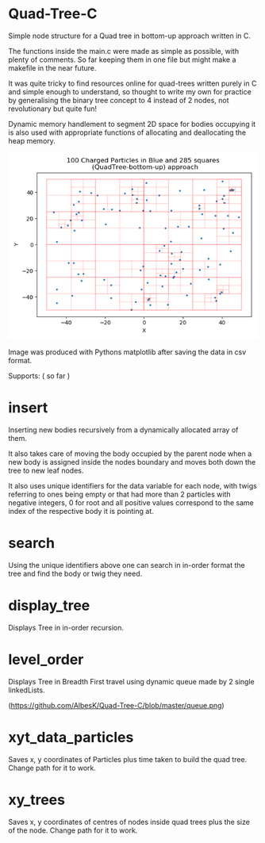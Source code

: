 # Quad-Tree-C
Simple node structure for a Quad tree in bottom-up approach written in C. 

The functions inside the main.c were made as simple as possible, with plenty of comments. So far keeping them in one file but might make a makefile in the near future. 

It was quite tricky to find resources online for quad-trees written purely in C and simple enough to understand, so thought to write my own for practice by generalising the binary tree concept to 4 instead of 2 nodes, not revolutionary but quite fun!

Dynamic memory handlement to segment 2D space for bodies occupying it is also used with appropriate functions of allocating and deallocating the heap memory.

![alt text](https://github.com/AlbesK/Quad-Tree-C/blob/master/100_particles_bottomup_Quad_Tree.png)

Image was produced with Pythons matplotlib after saving the data in csv format.

Supports: ( so far )

# insert
Inserting new bodies recursively from a dynamically allocated array of them. 

It also takes care of moving the body occupied by the parent node when a new body is assigned inside the nodes boundary and moves both down the tree to new leaf nodes.

It also uses unique identifiers for the data variable for each node, with twigs referring to ones being empty or that had more than 2 particles with negative integers, 0 for root and all positive values correspond to the same index of the respective body it is pointing at.

# search

Using the unique identifiers above one can search in in-order format the tree and find the body or twig they need.

# display_tree

Displays Tree in in-order recursion.

# level_order

Displays Tree in Breadth First travel using dynamic queue made by 2 single linkedLists.

(https://github.com/AlbesK/Quad-Tree-C/blob/master/queue.png)

# xyt_data_particles

Saves x, y coordinates of Particles plus time taken to build the quad tree. Change path for it to work.

# xy_trees

Saves x, y coordinates of centres of nodes inside quad trees plus the size of the node. Change path for it to work.

